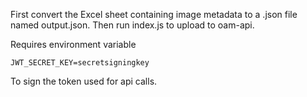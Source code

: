First convert the Excel sheet containing image metadata to a .json file named
output.json.  Then run index.js to upload to oam-api. 

Requires environment variable
```
JWT_SECRET_KEY=secretsigningkey
```
To sign the token used for api calls.
